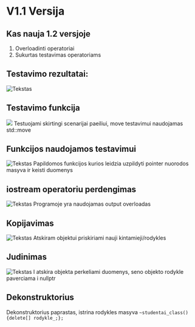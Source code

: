 # V1.1 Versija
## Kas nauja 1.2 versjoje
1. Overloadinti operatoriai
2. Sukurtas testavimas operatoriams

## Testavimo rezultatai:
![Tekstas](images\TestavimoRezultatai.png)

## Testavimo funkcija
![](images\TestavimoKodas.png)
Testuojami skirtingi scenarijai paeiliui, move testavimui naudojamas std::move

## Funkcijos naudojamos testavimui
![Tekstas](images\FunkcijosMasyvuTestavimui.png)
Papildomos funkcijos kurios leidzia uzpildyti pointer nuorodos masyva ir keisti duomenys

## iostream operatoriu perdengimas
![Tekstas](images\iostreamOverload.png)
Programoje yra naudojamas output overloadas

## Kopijavimas
![Tekstas](images\KopijavimoKonstr.png)
Atskiram objektui priskiriami nauji kintamieji/rodykles
## Judinimas
![Tekstas](images\MoveKonstr.png)
I atskira objekta perkeliami duomenys, seno objekto rodykle paverciama i nullptr

## Dekonstruktorius
Dekonstruktorius paprastas, istrina rodykles masyva
`~studentai_class(){delete[] rodykle_;};`